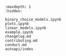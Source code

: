 ```{include} ../README.md
```

```{toctree}
:maxdepth: 1
:hidden:

binary_choice_models.ipynb
plots.ipynb
linear_models.ipynb
example.ipynb
changelog.md
contributing.md
conduct.md
autoapi/index
```